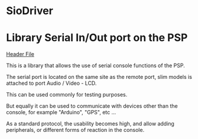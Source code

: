 # SioDriver
Library Serial In/Out port on the PSP
============================

[Header File](sioDriver.h)

This is a library that allows the use of serial console functions of the PSP.

The serial port is located on the same site as the remote port,
slim models is attached to port Audio / Video - LCD.

This can be used commonly for testing purposes.

But equally it can be used to communicate with devices other than the console, for example "Arduino", "GPS", etc ...

As a standard protocol, the usability becomes high, and allow adding peripherals, or different forms of reaction in the console.